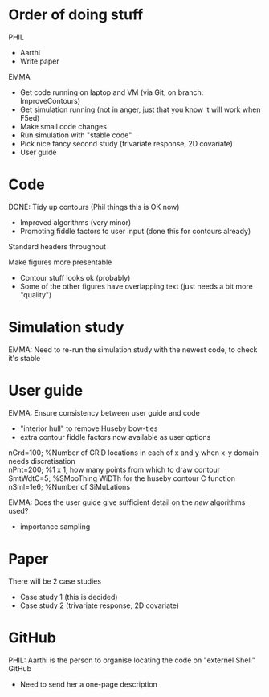 # Order of doing stuff

PHIL
- Aarthi
- Write paper

EMMA
- Get code running on laptop and VM (via Git, on branch: ImproveContours)
- Get simulation running (not in anger, just that you know it will work when F5ed)
- Make small code changes
- Run simulation with "stable code"
- Pick nice fancy second study (trivariate response, 2D covariate)
- User guide

# Code

DONE: Tidy up contours (Phil things this is OK now)
- Improved algorithms (very minor)
- Promoting fiddle factors to user input (done this for contours already)

Standard headers throughout

Make figures more presentable 
- Contour stuff looks ok (probably)
- Some of the other figures have overlapping text (just needs a bit more "quality")

# Simulation study

EMMA: Need to re-run the simulation study with the newest code, to check it's stable

# User guide

EMMA: Ensure consistency between user guide and code
- "interior hull" to remove Huseby bow-ties
- extra contour fiddle factors now available as user options

nGrd=100; %Number of GRiD locations in each of x and y when x-y domain needs discretisation\
nPnt=200; %1 x 1, how many points from which to draw contour\
SmtWdtC=5; %SMooThing WiDTh for the huseby contour C function\
nSml=1e6; %Number of SiMuLations

EMMA: Does the user guide give sufficient detail on the *new* algorithms used?
- importance sampling

# Paper

There will be 2 case studies
- Case study 1 (this is decided)
- Case study 2 (trivariate response, 2D covariate)

# GitHub

PHIL: Aarthi is the person to organise locating the code on "externel Shell" GitHub
- Need to send her a one-page description




